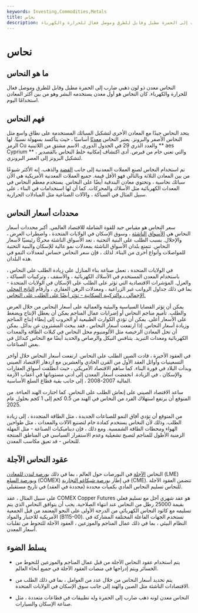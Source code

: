 ```yaml
---
keywords: Investing,Commodities,Metals
title: نحاس
description: النحاس معدن ذو لون ذهبي ضارب إلى الحمرة مطيل وقابل للطرق وموصل فعال للحرارة والكهرباء.
---
```


# نحاس
## ما هو النحاس

النحاس معدن ذو لون ذهبي ضارب إلى الحمرة مطيل وقابل للطرق وموصل فعال للحرارة والكهرباء. كان النحاس هو أول معدن يستخدمه البشر وهو من بين أكثر المعادن استخدامًا اليوم.

## فهم النحاس

يتحد النحاس جيدًا مع المعادن الأخرى لتشكيل السبائك المستخدمة على نطاق واسع مثل النحاس الأصفر والبرونز. يعتبر النحاس [معدنًا](/base-metals) أساسيًا ، حيث يتأكسد بسهولة نسبيًا. لها الرمز Cu والعدد الذري 29 في الجدول الدوري. الاسم مشتق من اللاتينية ** aes Cyprium ** ، والتي تعني خام من قبرص. أدى اكتشاف إمكانية خلط النحاس بالقصدير لتشكيل البرونز إلى العصر البرونزي.

تم استخدام النحاس لصنع العملات المعدنية إلى جانب [الفضة](/silver) والذهب. إنه الأكثر شيوعًا من بين المعادن الثلاثة وبالتالي فهو الأقل قيمة. جميع العملات المعدنية الأمريكية هي الآن سبائك نحاسية ، وتحتوي معادن البندقية أيضًا على النحاس. يستخدم معظم النحاس في المعدات الكهربائية مثل الأسلاك والمحركات. كما أن لها استخدامات في البناء ، على سبيل المثال في السباكة ، والآلات الصناعية مثل المبادلات الحرارية.

## محددات أسعار النحاس

سعر النحاس هو مقياس جيد للقوة الشاملة للاقتصاد العالمي. أكبر محددات أسعار النحاس هي [الأسواق](/emergingmarketeconomy) [الناشئة](/emergingmarketeconomy) ، وسوق الإسكان في الولايات المتحدة ، واضطراب العرض ، والإحلال. بسبب الطلب على البنية التحتية ، تعد الأسواق الناشئة محركًا رئيسيًا لأسعار النحاس. تتمتع بلدان الأسواق الناشئة بمعدلات نمو عالية للإسكان والبنية التحتية للمواصلات وأنواع أخرى من البناء. لذلك ، فإن سعر النحاس حساس لمعدلات النمو في هذه البلدان.

في الولايات المتحدة ، تعمل صناعة بناء المنازل على زيادة الطلب على النحاس ، باستخدام المعدن المستخدم في الأسلاك الكهربائية ، والأسقف ، وتركيبات السباكة ، والعزل. المؤشرات الاقتصادية التي تؤثر على الطلب على الإسكان في الولايات المتحدة - بما في ذلك جداول الرواتب غير الزراعية ، ومعدلات الرهن العقاري ، وأرقام [الناتج المحلي الإجمالي ، والتركيبة السكانية - تؤثر أيضًا على الطلب على النحاس.](/gdp)

يمكن أن تؤثر القضايا السياسية والبيئية والعمالية على أسعار النحاس من خلال العرض والطلب. تأميم مناجم النحاس أو إضرابات عمال المناجم يمكن أن يعطل الإنتاج ويضغط على الأسعار أعلى. يمكن أن تؤدي الكوارث الطبيعية أو الحروب إلى إبطاء إنتاج المناجم وزيادة أسعار النحاس. إذا ارتفعت أسعار النحاس ، فقد يبحث المشترون عن بدائل. يمكن أن تحل المعادن الرخيصة مثل الألومنيوم محل النحاس في كبلات الطاقة والمعدات الكهربائية ومعدات التبريد. يتنافس النيكل والرصاص والحديد أيضًا مع النحاس كبدائل في بعض الصناعات.

في العقود الأخيرة ، قادت الصين الطلب على النحاس. ارتفعت أسعار النحاس خلال أواخر التسعينيات وأوائل العقد الأول من القرن الحادي والعشرين مع ازدهار الاقتصاد الصيني وبدأت البلاد في فورة البناء. كما ساهم الاقتصاد الأمريكي ، حيث انطلقت أسواق العقارات والإسكان ، في الزيادة. انخفضت أسعار المعدن إلى أدنى مستوياتها في أعقاب الأزمة المالية 2007-2008 ، إلى جانب بقية قطاع السلع الأساسية.

ساعد الاقتصاد الصيني على إنعاش الطلب على النحاس. كما اختارت الهند العباءة. من المتوقع أن يرتفع استهلاك الفرد من النحاس في الهند من 0.5 كجم إلى 1 كجم بحلول عام 2025.

من المتوقع أن تؤدي آفاق النمو للصناعات الجديدة ، مثل الطاقة المتجددة ، إلى زيادة الطلب. وذلك لأن النحاس يستخدم كمادة خام لتصنيع الآلات والمعدات ، مثل طواحين الهواء ومحطات الطاقة الشمسية. ومع ذلك ، فإن ديناميكيات الصناعة - مثل المهلة الزمنية الأطول للمناجم لتصبح تشغيلية وعدم الاستقرار السياسي في المناطق المنتجة للنحاس - قد تعيق مكاسب المعدن.

## عقود النحاس الآجلة

النحاس [الآجلة](/futurescontract) في البورصات حول العالم ، بما في ذلك [بورصة لندن للمعادن](/londonmetalexchange) (LME) [وبورصة السلع](/comex) (COMEX) في إطار [بورصة شيكاغو التجارية](/cme) (CME). تتضمن العقود الآجلة للنحاس تسليم النحاس المادي بكميات محددة (محددة في العقد) في تاريخ مستقبلي.

على سبيل المثال ، عقد COMEX Copper Futures هو عقد شهري آجل مع تسليم فعلي بقيمة 25000 رطل من النحاس عند انتهاء الصلاحية. يجب أن يتوافق النحاس الذي يتم تسليمه مع كاثود النحاس الكهربائي من الدرجة الأولى على النحو المعتمد من قبل الجمعية الأمريكية للاختبار والمواد (B115-00). تستخدم الجهات الفاعلة المختلفة المشاركة في النظام البيئي ، بما في ذلك عمال المناجم والموزعين ، العقود الآجلة للتحوط من تقلبات أسعار المعدن.

## يسلط الضوء

- يتم استخدام عقود النحاس الآجلة من قبل عمال المناجم والموزعين للتحوط من الخسائر ويتم إدراجها في منصات العقود الآجلة في جميع أنحاء العالم.

- يتم تحديد أسعار النحاس من خلال عدد من العوامل ، بما في ذلك الطلب من الاقتصادات الناشئة مثل الصين والهند إلى جانب سوق الإسكان في الولايات المتحدة.

- النحاس معدن لونه ذهب ضارب إلى الحمرة وله تطبيقات في قطاعات متعددة ، مثل صناعة الإسكان والسيارات.

